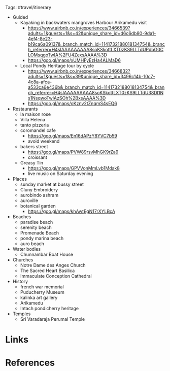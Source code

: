 Tags: #travel/itinerary

- Guided
	- Kayaking in backwaters mangroves Harbour Arikamedu visit
		- https://www.airbnb.co.in/experiences/3466539?adults=1&guests=1&s=42&unique_share_id=d6c6db80-9da1-4ef4-8e23-b19ca6a09137&_branch_match_id=1141732188018134754&_branch_referrer=H4sIAAAAAAAAA8soKSkottLXT0zKS9LLTdUPdbG0CLOMsqgoTwIA%2FU4ZexsAAAA%3D
		- https://goo.gl/maps/xUMHFyEzHa4ALMaD6
	- Local Pondy Heritage tour by cycle
		- https://www.airbnb.co.in/experiences/3466832?adults=1&guests=1&s=39&unique_share_id=3496c14b-10c7-4c8a-afca-a533ca6e436b&_branch_match_id=1141732188018134754&_branch_referrer=H4sIAAAAAAAAA8soKSkottLXT0zKS9LLTdU38DI1Ns1NsqwoTwIAzSOh%2BxsAAAA%3D
		- https://goo.gl/maps/oKznv2tZnqmS4sEQ6
- Restaurants
	- la maison rose
	- Villa Helena 
	- tanto pizzeria
	- coromandel cafe
		- https://goo.gl/maps/En16dAPzY8YVC7b59
		- avoid weekend
	- bakers street
		- https://goo.gl/maps/PVW89rsvMhGK9rZa9
		- croissant
	- Greasy Tin
		- https://goo.gl/maps/GPVVonMmLvb1Mdak8
		- live music on Saturday evening
- Places
	- sunday market at bussy street
	-  Cluny Embroidery 
	- aurobindo ashram
	- auroville
	- botanical garden
		- https://goo.gl/maps/khAwtEgN17rXYLBcA
- Beaches
	- paradise beach
	- serenity beach
	-  Promenade Beach 
	- pondy marina beach
	- auro beach
- Water bodies 
	-  Chunnambar Boat House 
- Churches
	- Notre Dame des Anges Church
	- The Sacred Heart Basilica 
	- Immaculate Conception Cathedral
- History
	- french war memorial
	-  Puducherry Museum 
	- kalinka art gallery
	-  Arikamedu 
	- Intach pondicherry heritage
- Temples
	- Sri Varadaraja Perumal Temple


# Links

# References